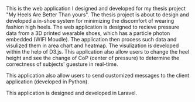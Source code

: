 This is the web application I designed and developed for my thesis project "My Heels Are Better Than yours". 
The thesis project is about to design and developed a in-shoe system for minimizing the discomfort of wearing fashion high heels.
The web application is designed to recieve pressure data from a 3D printed wearable shoes, which has a particle photon embedded (WIFI Moudle).
The application then process such data and visulized them in area chart and heatmap. The visulization is developed within the help of D3.js.
This application also allow users to change the heel height and see the change of CoP (center of pressure) to determine the correctness of 
subjects' guesture in real-time.

This application also allow users to send customized messages to the client application (developed in Python).

This application is designed and developed in Laravel.
